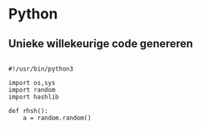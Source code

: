 # Python

## Unieke willekeurige code genereren

```

#!/usr/bin/python3  
   
import os,sys  
import random  
import hashlib  
  
def rhsh():  
    a = random.random() 

```
